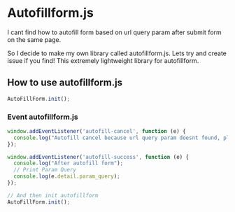 # Autofillform.js
I cant find how to autofill form based on url query param after submit form on the same page.

So I decide to make my own library called autofillform.js.
Lets try and create issue if you find! This extremely lightweight library for autofillform.

## How to use autofillform.js
```javascript
AutoFillForm.init();
```

### Event autofillform.js
```javascript
window.addEventListener('autofill-cancel', function (e) {
  console.log("Autofill cancel because url query param doesnt found, please submit form using form.submit()");
});

window.addEventListener('autofill-success', function (e) {
  console.log("After autofill form");
  // Print Param Query
  console.log(e.detail.param_query);
});

// And then init autofillform
AutoFillForm.init();
```
